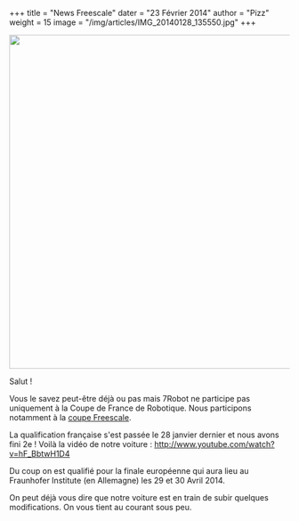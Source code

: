 +++
title = "News Freescale"
dater = "23 Février 2014"
author = "Pizz"
weight = 15
image = "/img/articles/IMG_20140128_135550.jpg"
+++

<p>
	<img src="/img/articles/IMG_20140128_135550.jpg" width="600"/></p>
<p>
	Salut !</p>
<p>
	Vous le savez peut-&ecirc;tre d&eacute;j&agrave; ou pas mais 7Robot ne participe pas uniquement &agrave; la Coupe de France de Robotique. Nous participons notamment &agrave; la <a href="http://www.freescale.com/webapp/sps/site/overview.jsp?code=UNIV_SMARTCAR_HM">coupe Freescale</a>.</p>
<p>
	La qualification fran&ccedil;aise s&#39;est pass&eacute;e le 28 janvier dernier et nous avons fini 2e ! Voil&agrave; la vid&eacute;o de notre voiture : <a href="http://www.youtube.com/watch?v=hF_BbtwH1D4">http://www.youtube.com/watch?v=hF_BbtwH1D4</a></p>
<p>
	Du coup on est qualifi&eacute; pour la finale europ&eacute;enne qui aura lieu au Fraunhofer Institute (en Allemagne) les 29 et 30 Avril 2014.</p>
<p>
	On peut d&eacute;j&agrave; vous dire que notre voiture est en train de subir quelques modifications. On vous tient au courant sous peu.</p>
